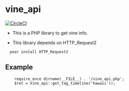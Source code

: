vine_api
========

[![CircleCI](https://circleci.com/gh/ogataka50/vine_api.svg?style=shield)](https://circleci.com/gh/ogataka50/vine_api)

* This is a PHP library to get vine info.

* This library depends on HTTP_Request2

```
  pear install HTTP_Request2
```


##  Example

```
	require_once dirname(__FILE__) . '/vine_api.php';
	$ret = Vine_api::get_tag_timeline('hawaii'));
```
